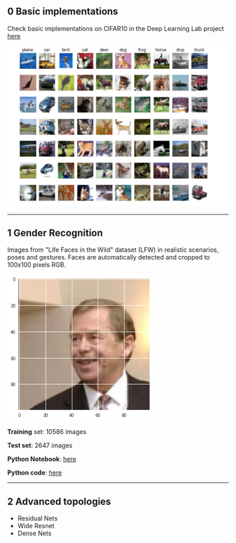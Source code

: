 
## 0 Basic implementations

Check basic implementations on CIFAR10 in the Deep Learning Lab project [here](https://github.com/RParedesPalacios/DeepLearningLab/tree/master/Examples/CIFAR)

![Cifar10](cifar10.png)

---

## 1 Gender Recognition

Images from "Life Faces in the Wild" dataset (LFW) in realistic scenarios, poses and gestures. Faces are automatically detected and cropped to 100x100 pixels RGB.


![Face example](face.png)


**Training** set: 10586 images

**Test set**: 2647 images 


**Python Notebook**: [here](gender.ipynb)

**Python code**: [here](gender.py)

---

## 2 Advanced topologies 

* Residual Nets
* Wide Resnet 
* Dense Nets









